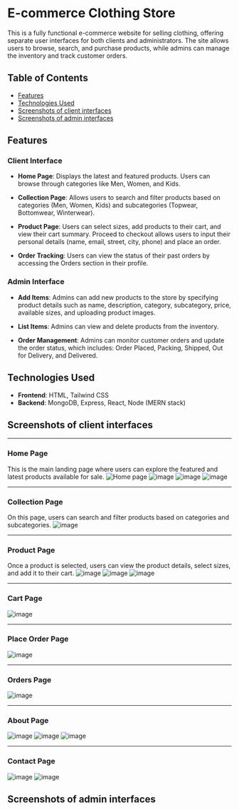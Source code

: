 # E-commerce Clothing Store

This is a fully functional e-commerce website for selling clothing, offering separate user interfaces for both clients and administrators. The site allows users to browse, search, and purchase products, while admins can manage the inventory and track customer orders.

## Table of Contents
- [Features](#features)
- [Technologies Used](#technologies-used)
- [Screenshots of client interfaces](#screenshots)
- [Screenshots of admin interfaces](#screenshots)
  
## Features

### Client Interface
- **Home Page**: Displays the latest and featured products. Users can browse through categories like Men, Women, and Kids.
  
- **Collection Page**: Allows users to search and filter products based on categories (Men, Women, Kids) and subcategories (Topwear, Bottomwear, Winterwear).
  
- **Product Page**: Users can select sizes, add products to their cart, and view their cart summary. Proceed to checkout allows users to input their personal details (name, email, street, city, phone) and place an order.

- **Order Tracking**: Users can view the status of their past orders by accessing the Orders section in their profile.

### Admin Interface
- **Add Items**: Admins can add new products to the store by specifying product details such as name, description, category, subcategory, price, available sizes, and uploading product images.

- **List Items**: Admins can view and delete products from the inventory.

- **Order Management**: Admins can monitor customer orders and update the order status, which includes: Order Placed, Packing, Shipped, Out for Delivery, and Delivered.

## Technologies Used
- **Frontend**: HTML, Tailwind CSS
- **Backend**: MongoDB, Express, React, Node (MERN stack)

## Screenshots of client interfaces
---
### **Home Page**
This is the main landing page where users can explore the featured and latest products available for sale.
![Home page](https://github.com/user-attachments/assets/d10f45e9-7e62-4f11-8c11-fd9568917b22)
![image](https://github.com/user-attachments/assets/f6b9de87-4492-4353-b78d-e2f5c0e4a6b3)
![image](https://github.com/user-attachments/assets/7bc4c242-b668-4c42-84dc-39d21244cc54)
![image](https://github.com/user-attachments/assets/15e943e4-58c7-42dc-bc97-042354b5c538)

---

### **Collection Page**
On this page, users can search and filter products based on categories and subcategories.
![image](https://github.com/user-attachments/assets/c24fde57-c9e0-423f-984a-27472501c1c2)

---

### **Product Page**
Once a product is selected, users can view the product details, select sizes, and add it to their cart.
![image](https://github.com/user-attachments/assets/30047697-606d-4a87-ac9e-7acacdf3c099)
![image](https://github.com/user-attachments/assets/07bde4ed-c233-47a4-b763-a81c5447ee02)
![image](https://github.com/user-attachments/assets/9655e352-8363-485d-9900-738aa065c8a3)

---

### **Cart Page**
![image](https://github.com/user-attachments/assets/f890976c-93fb-4585-9693-5bfc45a86eca)

---

### **Place Order Page**
![image](https://github.com/user-attachments/assets/c40c8e83-5035-4d31-a113-721d785294c3)

---

### **Orders Page**
![image](https://github.com/user-attachments/assets/4067f95d-6769-471e-8f2f-1c0c47752ff9)

---

### **About Page**
![image](https://github.com/user-attachments/assets/bbe15b74-367a-40b3-84bd-8ccb49e822fd)
![image](https://github.com/user-attachments/assets/e37873ae-9262-41d1-96dd-b8f5eca3e2a4)
![image](https://github.com/user-attachments/assets/02c5c7fc-04e8-4ced-babe-101c415b5747)

---

### **Contact Page**
![image](https://github.com/user-attachments/assets/f2c01761-0f86-4fc0-a444-5291462b6fc9)
![image](https://github.com/user-attachments/assets/1261284d-ba29-423e-a2e0-05c85dc124da)


## Screenshots of admin interfaces









